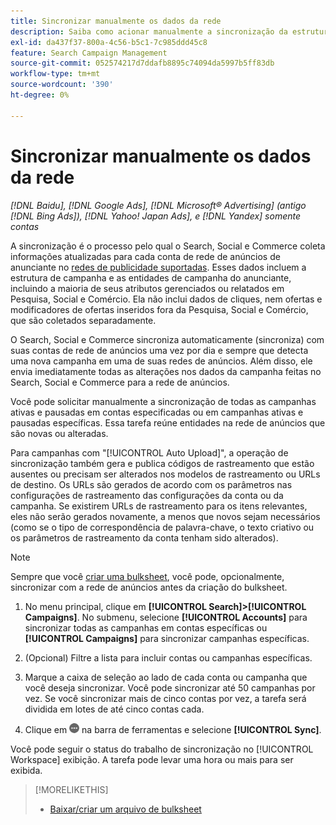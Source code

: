 ```yaml
---
title: Sincronizar manualmente os dados da rede
description: Saiba como acionar manualmente a sincronização da estrutura da campanha e das entidades da campanha para redes de anúncios compatíveis.
exl-id: da437f37-800a-4c56-b5c1-7c985ddd45c8
feature: Search Campaign Management
source-git-commit: 052574217d7ddafb8895c74094da5997b5ff83db
workflow-type: tm+mt
source-wordcount: '390'
ht-degree: 0%

---
```


# Sincronizar manualmente os dados da rede

*[!DNL Baidu], [!DNL Google Ads], [!DNL Microsoft® Advertising] (antigo [!DNL Bing Ads]), [!DNL Yahoo! Japan Ads], e [!DNL Yandex] somente contas*

A sincronização é o processo pelo qual o Search, Social e Commerce coleta informações atualizadas para cada conta de rede de anúncios de anunciante no [redes de publicidade suportadas](/help/search-social-commerce/introduction/supported-inventory.md). Esses dados incluem a estrutura de campanha e as entidades de campanha do anunciante, incluindo a maioria de seus atributos gerenciados ou relatados em Pesquisa, Social e Comércio. Ela não inclui dados de cliques, nem ofertas e modificadores de ofertas inseridos fora da Pesquisa, Social e Comércio, que são coletados separadamente.

O Search, Social e Commerce sincroniza automaticamente (sincroniza) com suas contas de rede de anúncios uma vez por dia e sempre que detecta uma nova campanha em uma de suas redes de anúncios. Além disso, ele envia imediatamente todas as alterações nos dados da campanha feitas no Search, Social e Commerce para a rede de anúncios.

Você pode solicitar manualmente a sincronização de todas as campanhas ativas e pausadas em contas especificadas ou em campanhas ativas e pausadas específicas. Essa tarefa reúne entidades na rede de anúncios que são novas ou alteradas.

Para campanhas com &quot;[!UICONTROL Auto Upload]&quot;, a operação de sincronização também gera e publica códigos de rastreamento que estão ausentes ou precisam ser alterados nos modelos de rastreamento ou URLs de destino. Os URLs são gerados de acordo com os parâmetros nas configurações de rastreamento das configurações da conta ou da campanha. Se existirem URLs de rastreamento para os itens relevantes, eles não serão gerados novamente, a menos que novos sejam necessários (como se o tipo de correspondência de palavra-chave, o texto criativo ou os parâmetros de rastreamento da conta tenham sido alterados).

>[!NOTE]
>
>Sempre que você [criar uma bulksheet](/help/search-social-commerce/campaign-management/bulksheets/bulksheet-download.md), você pode, opcionalmente, sincronizar com a rede de anúncios antes da criação do bulksheet.

1. No menu principal, clique em **[!UICONTROL Search]>[!UICONTROL Campaigns]**. No submenu, selecione **[!UICONTROL Accounts]** para sincronizar todas as campanhas em contas específicas ou **[!UICONTROL Campaigns]** para sincronizar campanhas específicas.

1. (Opcional) Filtre a lista para incluir contas ou campanhas específicas.

1. Marque a caixa de seleção ao lado de cada conta ou campanha que você deseja sincronizar. Você pode sincronizar até 50 campanhas por vez. Se você sincronizar mais de cinco contas por vez, a tarefa será dividida em lotes de até cinco contas cada.

1. Clique em **![Mais](/help/search-social-commerce/assets/more.png "Mais")** na barra de ferramentas e selecione **[!UICONTROL Sync]**.

Você pode seguir o status do trabalho de sincronização no [!UICONTROL Workspace] exibição. A tarefa pode levar uma hora ou mais para ser exibida.

>[!MORELIKETHIS]
>
>* [Baixar/criar um arquivo de bulksheet](/help/search-social-commerce/campaign-management/bulksheets/bulksheet-download.md)
